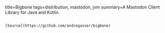 title=Bigbone
tags=distribution, mastodon, jvm
summary=A Mastodon Client Library for Java and Kotlin.
~~~~~~

[Source](https://github.com/andregasser/bigbone)
